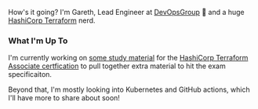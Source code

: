 How's it going? I'm Gareth, Lead Engineer at [DevOpsGroup](https://www.devopsgroup.com/) 🐶 and a huge [HashiCorp Terraform](https://www.terraform.io/) nerd.

### What I'm Up To

I'm currently working on [some study material](https://github.com/garethsaxby/terraform-associate-study-guide) for the [HashiCorp Terraform Associate certfication](https://www.hashicorp.com/certification/terraform-associate) to pull together extra material to hit the exam specificaiton.

Beyond that, I'm mostly looking into Kubernetes and GitHub actions, which I'll have more to share about soon!
